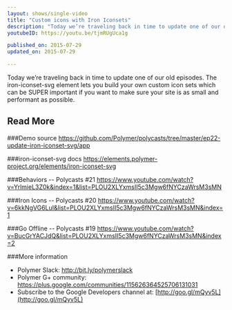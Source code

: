 ```yaml
---
layout: shows/single-video
title: "Custom icons with Iron Iconsets"
description: "Today we’re traveling back in time to update one of our old episodes. The iron-iconset-svg element lets you build your own custom icon sets which can be SUPER important if you want to make sure your site is as small and performant as possible."
youtubeID: https://youtu.be/tjmRUgUca1g

published_on: 2015-07-29
updated_on: 2015-07-29

---
```


Today we’re traveling back in time to update one of our old episodes. The iron-iconset-svg element lets you build your own custom icon sets which can be SUPER important if you want to make sure your site is as small and performant as possible.

## Read More

###Demo source
https://github.com/Polymer/polycasts/tree/master/ep22-update-iron-iconset-svg/app

###iron-iconset-svg docs
https://elements.polymer-project.org/elements/iron-iconset-svg

###Behaviors -- Polycasts #21
https://www.youtube.com/watch?v=YrlmieL3Z0k&index=1&list=PLOU2XLYxmsII5c3Mgw6fNYCzaWrsM3sMN

###Iron Icons -- Polycasts #20
<https://www.youtube.com/watch?v=6kkNgVG6LuI&list=PLOU2XLYxmsII5c3Mgw6fNYCzaWrsM3sMN&index=1>

###Go Offline -- Polycasts #19
<https://www.youtube.com/watch?v=BucGrYACJdQ&list=PLOU2XLYxmsII5c3Mgw6fNYCzaWrsM3sMN&index=2>

###More information
- Polymer Slack: <http://bit.ly/polymerslack>
- Polymer G+ community: <https://plus.google.com/communities/115626364525706131031>
- Subscribe to the Google Developers channel at: [http://goo.gl/mQyv5L](http://goo.gl/mQyv5L)

